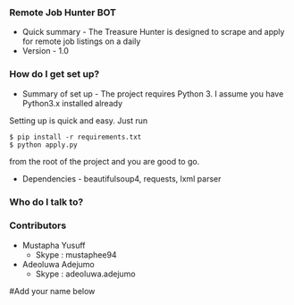 
### Remote Job Hunter BOT ###

* Quick summary -
The Treasure Hunter is designed to scrape and apply for remote job listings on a daily
* Version - 1.0

### How do I get set up? ###

* Summary of set up - 
The project requires Python 3. I assume you have Python3.x installed already

Setting up is quick and easy. Just run 

```
$ pip install -r requirements.txt
$ python apply.py
``` 
from the root of the project and you are good to go.

* Dependencies - 
beautifulsoup4, requests, lxml parser

### Who do I talk to? ###


### Contributors ###
* Mustapha Yusuff
  * Skype : mustaphee94
* Adeoluwa Adejumo
  * Skype : adeoluwa.adejumo

#Add your name below
